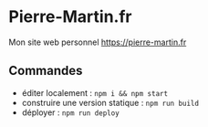 # Pierre-Martin.fr

Mon site web personnel https://pierre-martin.fr

## Commandes

- éditer localement : `npm i && npm start`
- construire une version statique : `npm run build`
- déployer : `npm run deploy`
